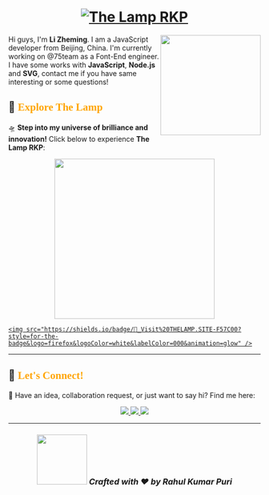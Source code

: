 <!-- Ultra-Stylish & Animated README for The Lamp RKP -->

<h1 align="center">
  <a href="https://thelamp.site" target="_blank">
    <img src="https://readme-typing-svg.demolab.com?font=Kaushan+Script&size=40&duration=3000&pause=1000&color=0000FF&center=true&vCenter=true&multiline=true&width=700&height=80&lines=✨ The+Lamp+RKP ✨" alt="The Lamp RKP" />
  </a>
</h1>


 <img align='right' src='https://octodex.github.com/images/hula_loop_octodex03.gif' width='200'>

Hi guys, I'm **Li Zheming**. I am a JavaScript developer from Beijing, China. I'm currently working on @75team as a Font-End engineer.  
I have some works with **JavaScript**, **Node.js** and **SVG**, contact me if you have same interesting or some questions!


## 🚀 <span style="font-family: 'Kaushan Script', cursive; color: #FFA500;">**Explore The Lamp**</span>  
🛸 **Step into my universe of brilliance and innovation!** Click below to experience **The Lamp RKP**:  

<p align="center">
  <a href="https://thelamp.site" target="_blank">
    <img src="https://media.giphy.com/media/h409obeZBMc16IxnbZ/giphy.gif" width="320"/>
  </a>
</p>

<p align="center">
  <a href="https://thelamp.site" target="_blank">
  
    <img src="https://shields.io/badge/🚀_Visit%20THELAMP.SITE-F57C00?style=for-the-badge&logo=firefox&logoColor=white&labelColor=000&animation=glow" />
  </a>
</p>

---

## 🌟 <span style="font-family: 'Kaushan Script', cursive; color: #FFA500;">**Let's Connect!**</span>  
💬 Have an idea, collaboration request, or just want to say hi? Find me here:  

<p align="center">
  <a href="mailto:contact@thelamp.site">
    <img src="https://img.shields.io/badge/📧_Email-Contact_Me-red?style=for-the-badge&logo=gmail&labelColor=black" />
  </a>
  <a href="https://instagram.com/cyb_rahul" target="_blank">
    <img src="https://img.shields.io/badge/📸_Instagram-Follow_Me-ff69b4?style=for-the-badge&logo=instagram&labelColor=black" />
  </a>
  <a href="https://thelamp.site" target="_blank">
    <img src="https://img.shields.io/badge/🌍_Website-TheLamp.site-blueviolet?style=for-the-badge&logo=firefox&labelColor=black" />
  </a>
</p>

---

<h3 align="center">
  <img src="https://media.tenor.com/whgQwNlVvNkAAAAi/xero-code.gif" width="100"/> <i>Crafted with ❤️ by Rahul Kumar Puri</i>
</h3>

